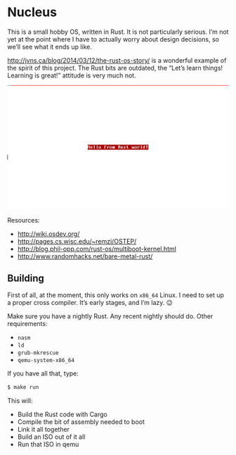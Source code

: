 # Nucleus

This is a small hobby OS, written in Rust. It is not particularly serious. I’m
not yet at the point where I have to actually worry about design decisions, so
we’ll see what it ends up like.

http://jvns.ca/blog/2014/03/12/the-rust-os-story/ is a wonderful example of the
spirit of this project. The Rust bits are outdated, the “Let’s learn things!
Learning is great!” attitude is very much not.

![screenshot](screenshot.png)

Resources:

* http://wiki.osdev.org/
* http://pages.cs.wisc.edu/~remzi/OSTEP/
* http://blog.phil-opp.com/rust-os/multiboot-kernel.html
* http://www.randomhacks.net/bare-metal-rust/

## Building

First of all, at the moment, this only works on `x86_64` Linux. I need to set
up a proper cross compiler. It’s early stages, and I’m lazy. :wink:

Make sure you have a nightly Rust. Any recent nightly should do. Other requirements:

* `nasm`
* `ld`
* `grub-mkrescue`
* `qemu-system-x86_64`

If you have all that, type:

```bash
$ make run
```

This will:

* Build the Rust code with Cargo
* Compile the bit of assembly needed to boot
* Link it all together
* Build an ISO out of it all
* Run that ISO in qemu
